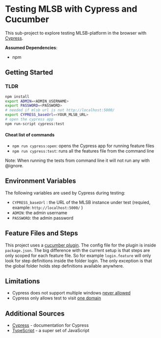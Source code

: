 # Testing MLSB with Cypress and Cucumber

This sub-project to explore testing MLSB-platform in the browser with [Cypress](https://www.cypress.io/).

**Assumed Dependencies**:

* npm

## Getting Started

### TLDR

```bash
npm install
export ADMIN=<ADMIN_USERNAME>
export PASSWORD=<PASSWORD>
# needed if mlsb url is not http://localhost:5000/
export CYPRESS_baseUrl=<YOUR_MLSB_URL>
# open the cypress app
npm run-script cypress:test
```

#### Cheat list of commands

* `npm run cypress:open`: opens the Cypress app for running feature files
* `npm run cypress:test`: runs all the features file from the command line

Note: When running the tests from command line it will not run any with @ignore.

## Environment Variables

The following variables are used by Cypress during testing:

* `CYPRESS_baseUrl` : the URL of the MLSB instance under test (requied, example: `http://localhost:5000/` )
* `ADMIN`: the admin username
* `PASSWORD`: the admin password

## Feature Files and Steps

This project uses a [cucumber plugin](https://github.com/badeball/cypress-cucumber-preprocessor). The config file for the plugin is inside `package.json`. The big difference with the current setup is that steps are only scoped for each feature file. So for example `login.feature` will only look for step definitions inside the folder login. The only exception is that the global folder holds step definitions available anywhere.

## Limitations

* Cypress does not support multiple windows [never allowed](https://docs.cypress.io/guides/references/trade-offs.html#Multiple-tabs)
* Cypress only allows test to visit [one domain](https://docs.cypress.io/guides/references/trade-offs.html#Same-origin)

## Additional Sources

* [Cypress](https://docs.cypress.io/guides/overview/why-cypress.html#In-a-nutshell) - documentation for Cypress
* [TypeScript](https://www.typescriptlang.org/) - a super set of JavaScript

